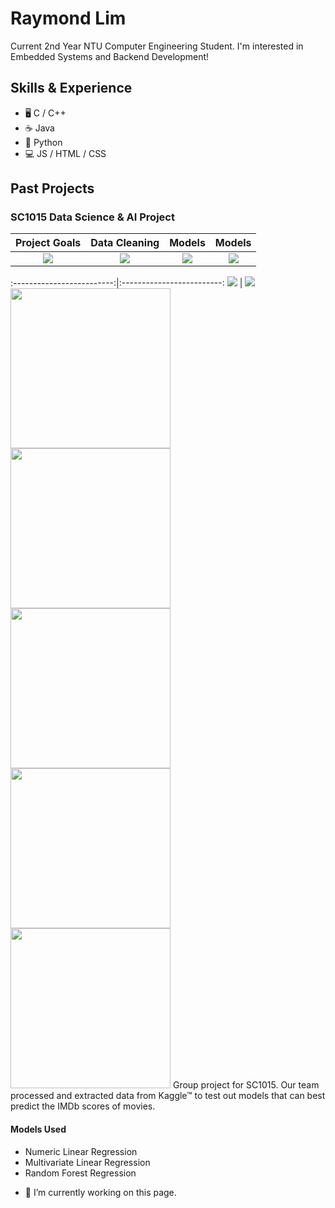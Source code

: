 # Raymond Lim

Current 2nd Year NTU Computer Engineering Student. I'm interested in Embedded Systems and Backend Development!

## Skills & Experience 
* 🖥 C / C++
* ☕ Java
* 🐍 Python
* 💻 JS / HTML / CSS 

## Past Projects

### SC1015 Data Science & AI Project

Project Goals             |  Data Cleaning             | Models           |  Models
:-------------------------:|:-------------------------:|:-------------------------:|:-------------------------:|
![](https://github.com/rlim066/RaymondL/blob/main/SC1015%201.png)  |  ![](https://github.com/rlim066/RaymondL/blob/main/SC1015%202.png) |  ![](https://github.com/rlim066/RaymondL/blob/main/SC1015%203.png)|  ![](https://github.com/rlim066/RaymondL/blob/main/SC1015.png)

:-------------------------:|:-------------------------:
![](https://...Dark.png)  |  ![](https://...Ocean.png)
<img src="https://github.com/rlim066/RaymondL/blob/main/SC1015%201.png" width="256" > <img src="https://github.com/rlim066/RaymondL/blob/main/SC1015%202.png" width="256" >
<img src="https://github.com/rlim066/RaymondL/blob/main/SC1015%203.png" width="256" > <img src="https://github.com/rlim066/RaymondL/blob/main/SC1015%204.png" width="256" >
<img src="https://github.com/rlim066/RaymondL/blob/main/SC1015.png" width="256" > 
Group project for SC1015. Our team processed and extracted data from Kaggle™ to test out models that can best predict the IMDb scores of movies.

#### Models Used
* Numeric Linear Regression
* Multivariate Linear Regression
* Random Forest Regression





- 🔭 I’m currently working on this page. 




